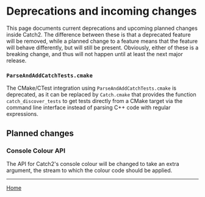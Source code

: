 <a id="top"></a>
# Deprecations and incoming changes

This page documents current deprecations and upcoming planned changes
inside Catch2. The difference between these is that a deprecated feature
will be removed, while a planned change to a feature means that the
feature will behave differently, but will still be present. Obviously,
either of these is a breaking change, and thus will not happen until
at least the next major release.


### `ParseAndAddCatchTests.cmake`

The CMake/CTest integration using `ParseAndAddCatchTests.cmake` is deprecated,
as it can be replaced by `Catch.cmake` that provides the function
`catch_discover_tests` to get tests directly from a CMake target via the
command line interface instead of parsing C++ code with regular expressions.


## Planned changes

### Console Colour API

The API for Catch2's console colour will be changed to take an extra
argument, the stream to which the colour code should be applied.


---

[Home](Readme.md#top)
